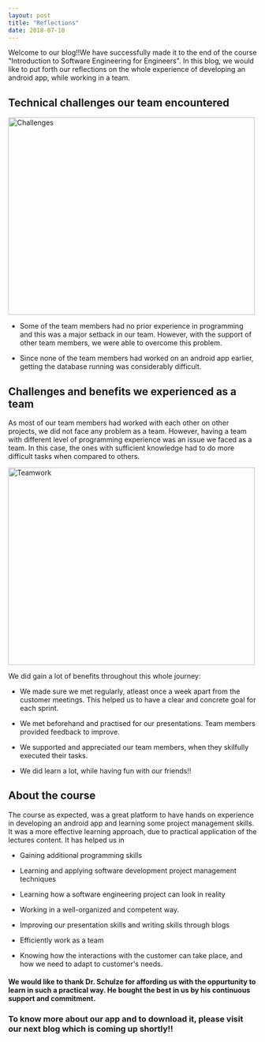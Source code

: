 ```yaml
---
layout: post
title: "Reflections"
date: 2018-07-10
---
```


Welcome to our blog!!We have successfully made it to the end of the course "Introduction to Software Engineering for Engineers". In this blog, we would like to put forth our reflections on the whole experience of developing an android app, while working in a team. 

## Technical challenges our team encountered

<img src="{{site.baseurl}}/images/Challenges.png" alt="Challenges" height="400" width="500">

* Some of the team members had no prior experience in programming and this was a major setback in our team. However, with the support of other team members, we were able to overcome this problem. 

* Since none of the team members had worked on an android app earlier, getting the database running was considerably difficult.  


## Challenges and benefits we experienced as a team

As most of our team members had worked with each other on other projects, we did not face any problem as a team. However, having a team with different level of programming experience was an issue we faced as a team. In this case, the ones with sufficient knowledge had to do more difficult tasks when compared to others.  

<img src="{{site.baseurl}}/images/Teamwork.JPG" alt="Teamwork" height="400" width="500">

We did gain a lot of benefits throughout this whole journey:

* We made sure we met regularly, atleast once a week apart from the customer meetings. This helped us to have a clear and concrete goal for each sprint. 

* We met beforehand and practised for our presentations. Team members provided feedback to improve. 

* We supported and appreciated our team members, when they skilfully executed their tasks. 

* We did learn a lot, while having fun with our friends!! 


## About the course
The course as expected, was a great platform to have hands on experience in developing an android app and learning some project management skills. It was a more effective learning approach, due to practical application of the lectures content. 
It has helped us in 

* Gaining additional programming skills

* Learning and applying software development project management techniques

* Learning how a software engineering project can look in reality

* Working in a well-organized and competent way.

* Improving our presentation skills and writing skills through blogs 

* Efficiently work as a team

* Knowing how the interactions with the customer can take place, and how we need to adapt to customer's needs.  

#### We would like to thank Dr. Schulze for affording us with the oppurtunity to learn in such a practical way. He bought the best in us by his continuous support and commitment. 

### To know more about our app and to download it, please visit our next blog which is coming up shortly!! 


